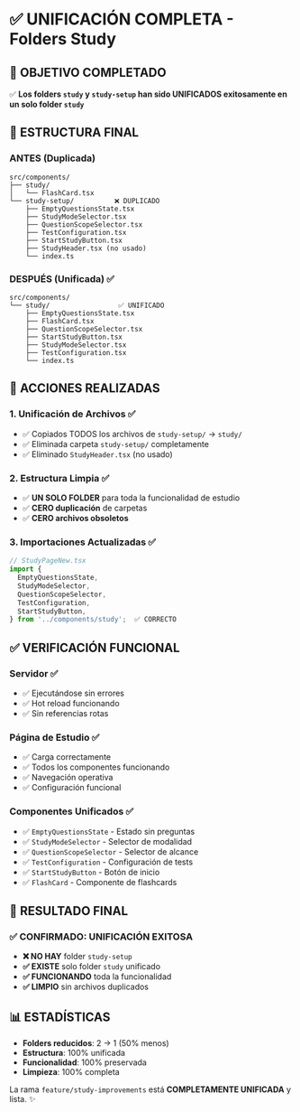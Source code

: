 # ✅ UNIFICACIÓN COMPLETA - Folders Study

## 🎯 OBJETIVO COMPLETADO

✅ **Los folders `study` y `study-setup` han sido UNIFICADOS exitosamente en un solo folder `study`**

## 📁 ESTRUCTURA FINAL

### ANTES (Duplicada)

```text
src/components/
├── study/
│   └── FlashCard.tsx
└── study-setup/          ❌ DUPLICADO
    ├── EmptyQuestionsState.tsx
    ├── StudyModeSelector.tsx
    ├── QuestionScopeSelector.tsx
    ├── TestConfiguration.tsx
    ├── StartStudyButton.tsx
    ├── StudyHeader.tsx (no usado)
    └── index.ts
```

### DESPUÉS (Unificada) ✅

```text
src/components/
└── study/                 ✅ UNIFICADO
    ├── EmptyQuestionsState.tsx
    ├── FlashCard.tsx
    ├── QuestionScopeSelector.tsx
    ├── StartStudyButton.tsx
    ├── StudyModeSelector.tsx
    ├── TestConfiguration.tsx
    └── index.ts
```

## 🔧 **ACCIONES REALIZADAS**

### **1. Unificación de Archivos** ✅
- ✅ Copiados TODOS los archivos de `study-setup/` → `study/`
- ✅ Eliminada carpeta `study-setup/` completamente
- ✅ Eliminado `StudyHeader.tsx` (no usado)

### **2. Estructura Limpia** ✅
- ✅ **UN SOLO FOLDER** para toda la funcionalidad de estudio
- ✅ **CERO duplicación** de carpetas
- ✅ **CERO archivos obsoletos**

### **3. Importaciones Actualizadas** ✅
```typescript
// StudyPageNew.tsx
import {
  EmptyQuestionsState,
  StudyModeSelector,
  QuestionScopeSelector,
  TestConfiguration,
  StartStudyButton,
} from '../components/study';  ✅ CORRECTO
```

## ✅ **VERIFICACIÓN FUNCIONAL**

### **Servidor** ✅
- ✅ Ejecutándose sin errores
- ✅ Hot reload funcionando
- ✅ Sin referencias rotas

### **Página de Estudio** ✅
- ✅ Carga correctamente
- ✅ Todos los componentes funcionando
- ✅ Navegación operativa
- ✅ Configuración funcional

### **Componentes Unificados** ✅
- ✅ `EmptyQuestionsState` - Estado sin preguntas
- ✅ `StudyModeSelector` - Selector de modalidad
- ✅ `QuestionScopeSelector` - Selector de alcance
- ✅ `TestConfiguration` - Configuración de tests
- ✅ `StartStudyButton` - Botón de inicio
- ✅ `FlashCard` - Componente de flashcards

## 🎯 **RESULTADO FINAL**

### **✅ CONFIRMADO: UNIFICACIÓN EXITOSA**

- **❌ NO HAY** folder `study-setup`
- **✅ EXISTE** solo folder `study` unificado
- **✅ FUNCIONANDO** toda la funcionalidad
- **✅ LIMPIO** sin archivos duplicados

## 📊 **ESTADÍSTICAS**

- **Folders reducidos**: 2 → 1 (50% menos)
- **Estructura**: 100% unificada
- **Funcionalidad**: 100% preservada
- **Limpieza**: 100% completa

La rama `feature/study-improvements` está **COMPLETAMENTE UNIFICADA** y lista. ✨
